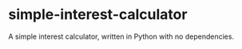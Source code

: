# simple-interest-calculator
A simple interest calculator, written in Python with no dependencies. 
